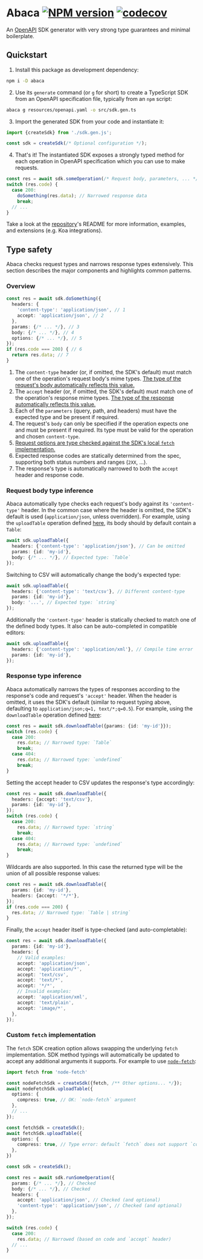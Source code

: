 # Abaca [![NPM version](https://img.shields.io/npm/v/abaca.svg)](https://www.npmjs.com/package/abaca) [![codecov](https://codecov.io/gh/opvious/abaca/branch/main/graph/badge.svg?token=XuV2bcZPjJ)](https://codecov.io/gh/opvious/abaca)

An [OpenAPI][] SDK generator with very strong type guarantees and minimal
boilerplate.


## Quickstart

1. Install this package as development dependency:

  ```sh
  npm i -D abaca
  ```

2. Use its `generate` command (or `g` for short) to create a TypeScript SDK from
   an OpenAPI specification file, typically from an `npm` script:

  ```sh
  abaca g resources/openapi.yaml -o src/sdk.gen.ts
  ```

3. Import the generated SDK from your code and instantiate it:

  ```typescript
  import {createSdk} from './sdk.gen.js';

  const sdk = createSdk(/* Optional configuration */);
  ```

4. That's it! The instantiated SDK exposes a strongly typed method for each
   operation in OpenAPI specification which you can use to make requests.

  ```typescript
  const res = await sdk.someOperation(/* Request body, parameters, ... */);
  switch (res.code) {
    case 200:
      doSomething(res.data); // Narrowed response data
      break;
    // ...
  }
  ```

Take a look at the [repository](https://www.gihub.com/opvious/abaca)'s README
for more information, examples, and extensions (e.g. Koa integrations).


## Type safety

Abaca checks request types and narrows response types extensively. This section
describes the major components and highlights common patterns.


### Overview

```typescript
const res = await sdk.doSomething({
  headers: {
    'content-type': 'application/json', // 1
    accept: 'application/json', // 2
  },
  params: {/* ... */}, // 3
  body: {/* ... */}, // 4
  options: {/* ... */}, // 5
});
if (res.code === 200) { // 6
  return res.data; // 7
}
```

1. The `content-type` header (or, if omitted, the SDK's default) must match one
   of the operation's request body's mime types. [The type of the request's body
   automatically reflects this value.](#request-body-type-inference)
2. The `accept` header (or, if omitted, the SDK's default) must match one of the
   operation's response mime types. [The type of the response automatically
   reflects this value.](#response-type-inference)
3. Each of the `parameters` (query, path, and headers) must have the expected
   type and be present if required.
4. The request's `body` can only be specified if the operation expects one and
   must be present if required. Its type must be valid for the operation and
   chosen `content-type`.
5. [Request options are type checked against the SDK's local `fetch`
   implementation.](#custom-fetch-implementation)
6. Expected response codes are statically determined from the spec, supporting
   both status numbers and ranges (`2XX`, ...).
7. The response's type is automatically narrowed to both the `accept` header and
   response code.


### Request body type inference

Abaca automatically type checks each request's body against its `'content-type'`
header. In the common case where the header is omitted, the SDK's default is
used (`application/json`, unless overridden). For example, using the
`uploadTable` operation defined [here][tables], its body should by default
contain a `Table`:

```typescript
await sdk.uploadTable({
  headers: {'content-type': 'application/json'}, // Can be omitted
  params: {id: 'my-id'},
  body: {/* ... */}, // Expected type: `Table`
});
```

Switching to CSV will automatically change the body's expected type:

```typescript
await sdk.uploadTable({
  headers: {'content-type': 'text/csv'}, // Different content-type
  params: {id: 'my-id'},
  body: '...', // Expected type: `string`
});
```

Additionally the `'content-type'` header is statically checked to match one of
the defined body types. It also can be auto-completed in compatible editors:

```typescript
await sdk.uploadTable({
  headers: {'content-type': 'application/xml'}, // Compile time error
  params: {id: 'my-id'},
});
```


### Response type inference

Abaca automatically narrows the types of responses according to the response's
code and request's `'accept'` header. When the header is omitted, it uses the
SDK's default (similar to request typing above, defaulting to
`application/json;q=1, text/*;q=0.5`). For example, using the `downloadTable`
operation defined [here][tables]:

```typescript
const res = await sdk.downloadTable({params: {id: 'my-id'}});
switch (res.code) {
  case 200:
    res.data; // Narrowed type: `Table`
    break;
  case 404:
    res.data; // Narrowed type: `undefined`
    break;
}
```

Setting the accept header to CSV updates the response's type accordingly:

```typescript
const res = await sdk.downloadTable({
  headers: {accept: 'text/csv'},
  params: {id: 'my-id'},
});
switch (res.code) {
  case 200:
    res.data; // Narrowed type: `string`
    break;
  case 404:
    res.data; // Narrowed type: `undefined`
    break;
}
```

Wildcards are also supported. In this case the returned type will be the union
of all possible response values:

```typescript
const res = await sdk.downloadTable({
  params: {id: 'my-id'},
  headers: {accept: '*/*'},
});
if (res.code === 200) {
  res.data; // Narrowed type: `Table | string`
}
```

Finally, the `accept` header itself is type-checked (and auto-completable):

```typescript
const res = await sdk.downloadTable({
  params: {id: 'my-id'},
  headers: {
    // Valid examples:
    accept: 'application/json',
    accept: 'application/*',
    accept: 'text/csv',
    accept: 'text/*',
    accept: '*/*',
    // Invalid examples:
    accept: 'application/xml',
    accept: 'text/plain',
    accept: 'image/*',
  },
});
```


### Custom `fetch` implementation

The `fetch` SDK creation option allows swapping the underlying `fetch`
implementation. SDK method typings will automatically be updated to accept any
additional arguments it supports. For example to use
[`node-fetch`](https://www.npmjs.com/package/node-fetch):

```typescript
import fetch from 'node-fetch'

const nodeFetchSdk = createSdk({fetch, /** Other options... */});
await nodeFetchSdk.uploadTable({
  options: {
    compress: true, // OK: `node-fetch` argument
  },
  // ...
});

const fetchSdk = createSdk();
await fetchSdk.uploadTable({
  options: {
    compress: true, // Type error: default `fetch` does not support `compress`
  },
})
```

```typescript
const sdk = createSdk();

const res = await sdk.runSomeOperation({
  params: {/* ... */}, // Checked
  body: {/* ... */}, // Checked
  headers: {
    accept: 'application/json', // Checked (and optional)
    'content-type': 'application/json', // Checked (and optional)
  },
});

switch (res.code) {
  case 200:
    res.data; // Narrowed (based on code and `accept` header)
  // ...
}
```


[OpenAPI]: https://www.openapis.org/
[tables]: /examples/content-types/resources/openapi.yaml
